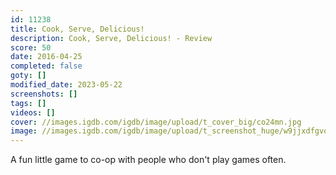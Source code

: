 ```yaml
---
id: 11238
title: Cook, Serve, Delicious!
description: Cook, Serve, Delicious! - Review
score: 50
date: 2016-04-25
completed: false
goty: []
modified_date: 2023-05-22
screenshots: []
tags: []
videos: []
cover: //images.igdb.com/igdb/image/upload/t_cover_big/co24mn.jpg
image: //images.igdb.com/igdb/image/upload/t_screenshot_huge/w9jjxdfgvqaavxoopizf.jpg
---
```

A fun little game to co-op with people who don't play games often. 